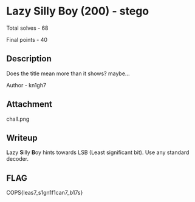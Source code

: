 # Lazy Silly Boy (200) - stego

Total solves - 68

Final points - 40

## Description
Does the title mean more than it shows? maybe...

Author - kn1gh7

## Attachment
chall.png

## Writeup
**L**azy **S**illy **B**oy hints towards LSB (Least significant bit). Use any standard decoder.

## FLAG
COPS{leas7_s1gn1f1can7_b17s}
